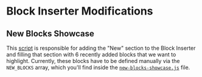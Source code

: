 # Block Inserter Modifications

## New Blocks Showcase

This [script](./new-blocks-showcase.js) is responsible for adding the "New" section to the Block Inserter and filling that section with 6 recently added blocks that we want to highlight. Currently, these blocks have to be defined manually via the `NEW_BLOCKS` array, which you'll find inside the [`new-blocks-showcase.js`](./new-blocks-showcase.js) file.
